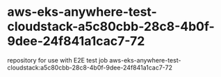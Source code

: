 # aws-eks-anywhere-test-cloudstack-a5c80cbb-28c8-4b0f-9dee-24f841a1cac7-72
repository for use with E2E test job aws-eks-anywhere-test-cloudstack:a5c80cbb-28c8-4b0f-9dee-24f841a1cac7-72
